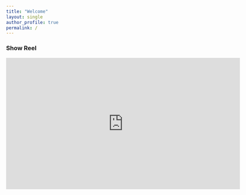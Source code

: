 ```yaml
---
title: "Welcome"
layout: single
author_profile: true
permalink: /
---
```


### Show Reel

<iframe src="https://drive.google.com/file/d/1-xF7SqQxAKVuCReZtharmhhFamdribSB/preview" width="640" height="360" frameborder="0" allowfullscreen></iframe>
